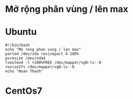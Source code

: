 # Mở rộng phân vùng / lên max 
# Ubuntu
```shell
#!/bin/bash
echo "Mo rong phan vung / len max"
parted /dev/sda resizepart 4 100%
pvresize /dev/sda4
lvextend -l +100%FREE /dev/mapper/vg0-lv--0
resize2fs /dev/mapper/vg0-lv--0
echo "Hoan Thanh"
```
# CentOs7
```shell

```
